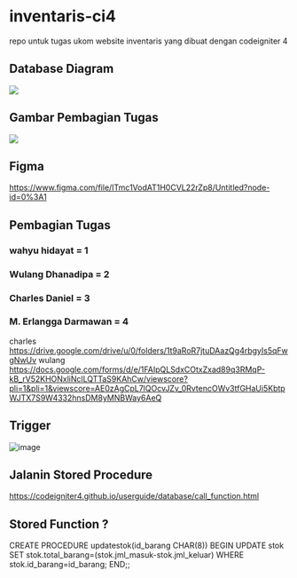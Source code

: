# inventaris-ci4
repo untuk tugas ukom website inventaris yang dibuat dengan codeigniter 4

## Database Diagram
![](https://cdn.discordapp.com/attachments/846580672244219910/905311525282144317/uCJcCv3V2AOFE2KowGEGuXF5wR-1lco9s6w-kvVDt0Ai6dh5Hp_QXQleI39Z-QI8ztf8l6Ejs_cUepow1301-h625.png)

## Gambar Pembagian Tugas
![](https://cdn.discordapp.com/attachments/846580672244219910/905281965568168026/Screenshot_79.png)

## Figma
https://www.figma.com/file/ITmc1VodAT1H0CVL22rZp8/Untitled?node-id=0%3A1

## Pembagian Tugas
### wahyu hidayat = 1
### Wulang Dhanadipa = 2
### Charles Daniel = 3
### M. Erlangga Darmawan = 4

charles
https://drive.google.com/drive/u/0/folders/1t9aRoR7jtuDAazQg4rbgyIs5qFwgNwUv
wulang
https://docs.google.com/forms/d/e/1FAIpQLSdxCOtxZxad89q3RMqP-kB_rV52KHONxliNclLQTTaS9KAhCw/viewscore?pli=1&pli=1&viewscore=AE0zAgCpL7lQOcvJZv_0RvtencOWv3tfGHaUi5KbtpWJTX7S9W4332hnsDM8yMNBWay6AeQ

## Trigger

![image](https://user-images.githubusercontent.com/79314300/141945804-0aef22e9-ace3-46cc-8f06-f33686871e07.png)

## Jalanin Stored Procedure
https://codeigniter4.github.io/userguide/database/call_function.html

## Stored Function ?
CREATE PROCEDURE updatestok(id_barang CHAR(8))
BEGIN
UPDATE stok SET stok.total_barang=(stok.jml_masuk-stok.jml_keluar) WHERE stok.id_barang=id_barang;
END;;
